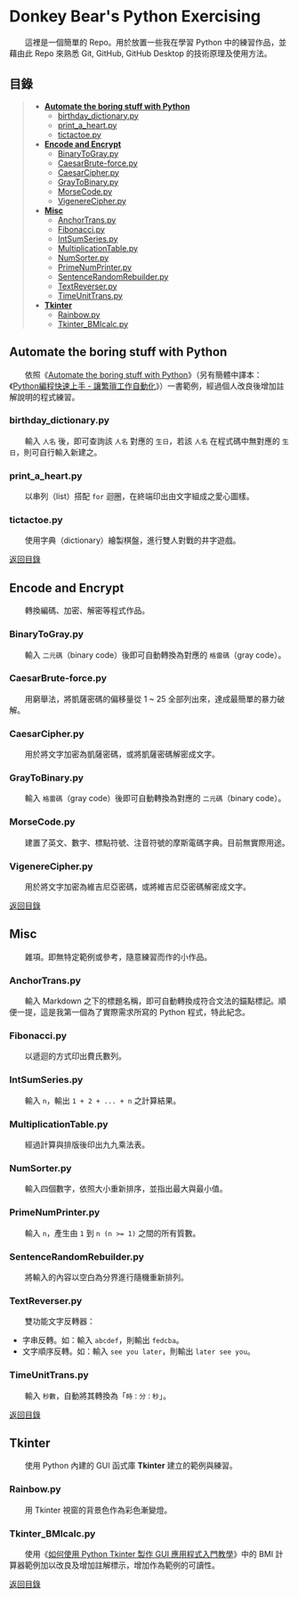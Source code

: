 # Donkey Bear's Python Exercising

　　這裡是一個簡單的 Repo。用於放置一些我在學習 Python 中的練習作品，並藉由此 Repo 來熟悉 Git, GitHub, GitHub Desktop 的技術原理及使用方法。

## 目錄

> * [**Automate the boring stuff with Python**](#automate-the-boring-stuff-with-python)
>     * [birthday_dictionary.py](#birthday_dictionarypy)
>     * [print_a_heart.py](#print_a_heartpy)
>     * [tictactoe.py](#tictactoepy)
> * [**Encode and Encrypt**](#encode-and-encrypt)
>     * [BinaryToGray.py](#binarytograypy)
>     * [CaesarBrute-force.py](#caesarbrute-forcepy)
>     * [CaesarCipher.py](#caesarcipherpy)
>     * [GrayToBinary.py](#graytobinarypy)
>     * [MorseCode.py](#morsecodepy)
>     * [VigenereCipher.py](#vigenerecipherpy)
> * [**Misc**](#misc)
>     * [AnchorTrans.py](#anchortranspy)
>     * [Fibonacci.py](#fibonaccipy)
>     * [IntSumSeries.py](#intsumseriespy)
>     * [MultiplicationTable.py](#multiplicationtablepy)
>     * [NumSorter.py](#numsorterpy)
>     * [PrimeNumPrinter.py](#primenumprinterpy)
>     * [SentenceRandomRebuilder.py](#sentencerandomrebuilderpy)
>     * [TextReverser.py](#textreverserpy)
>     * [TimeUnitTrans.py](#timeunittranspy)
> * [**Tkinter**](#tkinter)
>     * [Rainbow.py](#rainbowpy)
>     * [Tkinter_BMIcalc.py](#tkinter_bmicalcpy)

## Automate the boring stuff with Python

　　依照《[Automate the boring stuff with Python](https://automatetheboringstuff.com/)》（另有簡體中譯本：《[Python編程快速上手 - 讓繁瑣工作自動化](https://www.books.com.tw/products/CN11361197)》）一書範例，經過個人改良後增加註解說明的程式練習。

### birthday_dictionary.py

　　輸入 `人名` 後，即可查詢該 `人名` 對應的 `生日`，若該 `人名` 在程式碼中無對應的 `生日`，則可自行輸入新建之。

### print_a_heart.py

　　以串列（list）搭配 `for` 迴圈，在終端印出由文字組成之愛心圖樣。

### tictactoe.py

　　使用字典（dictionary）繪製棋盤，進行雙人對戰的井字遊戲。

[返回目錄](#目錄)

## Encode and Encrypt

　　轉換編碼、加密、解密等程式作品。

### BinaryToGray.py

　　輸入 `二元碼`（binary code）後即可自動轉換為對應的 `格雷碼`（gray code）。

### CaesarBrute-force.py

　　用窮舉法，將凱薩密碼的偏移量從 1 ~ 25 全部列出來，達成最簡單的暴力破解。

### CaesarCipher.py

　　用於將文字加密為凱薩密碼，或將凱薩密碼解密成文字。

### GrayToBinary.py

　　輸入 `格雷碼`（gray code）後即可自動轉換為對應的 `二元碼`（binary code）。

### MorseCode.py

　　建置了英文、數字、標點符號、注音符號的摩斯電碼字典。目前無實際用途。

### VigenereCipher.py

　　用於將文字加密為維吉尼亞密碼，或將維吉尼亞密碼解密成文字。

[返回目錄](#目錄)

## Misc

　　雜項。即無特定範例或參考，隨意練習而作的小作品。

### AnchorTrans.py

　　輸入 Markdown 之下的標題名稱，即可自動轉換成符合文法的錨點標記。順便一提，這是我第一個為了實際需求所寫的 Python 程式，特此紀念。

### Fibonacci.py

　　以遞迴的方式印出費氏數列。

### IntSumSeries.py

　　輸入 `n`，輸出 `1 + 2 + ... + n` 之計算結果。

### MultiplicationTable.py

　　經過計算與排版後印出九九乘法表。

### NumSorter.py

　　輸入四個數字，依照大小重新排序，並指出最大與最小值。

### PrimeNumPrinter.py

　　輸入 `n`，產生由 `1` 到 `n (n >= 1)` 之間的所有質數。

### SentenceRandomRebuilder.py

　　將輸入的內容以空白為分界進行隨機重新排列。

### TextReverser.py

　　雙功能文字反轉器：

* 字串反轉。如：輸入 `abcdef`，則輸出 `fedcba`。
* 文字順序反轉。如：輸入 `see you later`，則輸出 `later see you`。

### TimeUnitTrans.py

　　輸入 `秒數`，自動將其轉換為「`時：分：秒`」。

[返回目錄](#目錄)

## Tkinter

　　使用 Python 內建的 GUI 函式庫 **Tkinter** 建立的範例與練習。

### Rainbow.py

　　用 Tkinter 視窗的背景色作為彩色漸變燈。

### Tkinter_BMIcalc.py

　　使用《[如何使用 Python Tkinter 製作 GUI 應用程式入門教學](https://blog.techbridge.cc/2019/09/21/how-to-use-python-tkinter-to-make-gui-app-tutorial/)》中的 BMI 計算器範例加以改良及增加註解標示，增加作為範例的可讀性。

[返回目錄](#目錄)